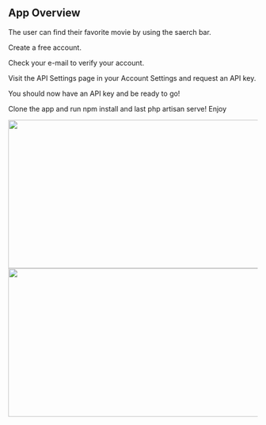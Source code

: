


## App Overview

<p>The user can find their favorite movie by using the saerch bar.</p>
<p>Create a free account.</p>
<p>Check your e-mail to verify your account.</p>
<p>Visit the API Settings page in your Account Settings and request an API key.</p>
<p>You should now have an API key and be ready to go!</p>

<p>Clone the app and run npm install and last php artisan serve! Enjoy</p>
<img src="https://user-images.githubusercontent.com/73633889/112401108-bd690100-8d44-11eb-8cfa-9117b5b8f752.png" height="300" width="600" />
<img src="https://user-images.githubusercontent.com/73633889/112401115-bfcb5b00-8d44-11eb-9ec5-c4c10600d5e9.png" height="300" width="600" />


